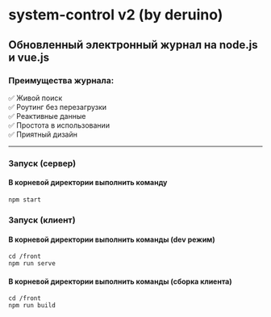 # system-control v2 (by deruino)

## Обновленный электронный журнал на node.js и vue.js

### Преимущества журнала:

:white_check_mark: Живой поиск    
:white_check_mark: Роутинг без перезагрузки    
:white_check_mark: Реактивные данные    
:white_check_mark: Простота в использовании    
:white_check_mark: Приятный дизайн    

---

### Запуск (сервер)

#### В корневой директории выполнить команду

```
npm start
```

### Запуск (клиент)

#### В корневой директории выполнить команды (dev режим)

```
cd /front
npm run serve
```

#### В корневой директории выполнить команды (сборка клиента)

```
cd /front
npm run build
```
